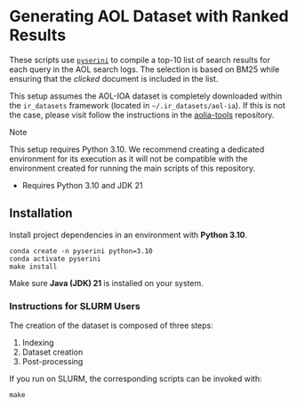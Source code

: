 # Generating AOL Dataset with Ranked Results

These scripts use [`pyserini`](https://github.com/castorini/pyserini) to compile a top-10 list of search results for each query in the AOL search logs.
The selection is based on BM25 while ensuring that the _clicked_ document is included in the list.

This setup assumes the AOL-IOA dataset is completely downloaded within the `ir_datasets` framework (located in `~/.ir_datasets/aol-ia`).
If this is not the case, please visit follow the instructions in the [aolia-tools](https://github.com/terrierteam/aolia-tools) repository.

> [!NOTE]  
> This setup requires Python 3.10. We recommend creating a dedicated environment for its execution as it will not be compatible with the environment created for running the main scripts of this repository.

- Requires Python 3.10 and JDK 21

## Installation

Install project dependencies in an environment with **Python 3.10**.

```
conda create -n pyserini python=3.10
conda activate pyserini
make install
```

Make sure **Java (JDK) 21** is installed on your system.

### Instructions for SLURM Users

The creation of the dataset is composed of three steps:

1. Indexing
2. Dataset creation
3. Post-processing

If you run on SLURM, the corresponding scripts can be invoked with:

```
make 
```
